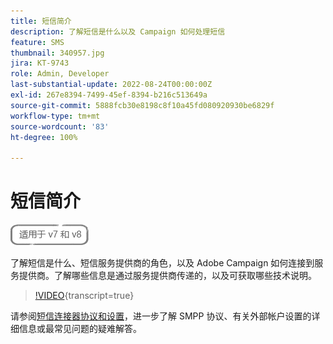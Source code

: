 ```yaml
---
title: 短信简介
description: 了解短信是什么以及 Campaign 如何处理短信
feature: SMS
thumbnail: 340957.jpg
jira: KT-9743
role: Admin, Developer
last-substantial-update: 2022-08-24T00:00:00Z
exl-id: 267e8394-7499-45ef-8394-b216c513649a
source-git-commit: 5888fcb30e8198c8f10a45fd080920930be6829f
workflow-type: tm+mt
source-wordcount: '83'
ht-degree: 100%

---
```


# 短信简介

![适用于 V7 和 V8](../assets/V7-V8-stamp.png)

了解短信是什么、短信服务提供商的角色，以及 Adobe Campaign 如何连接到服务提供商。了解哪些信息是通过服务提供商传递的，以及可获取哪些技术说明。

>[!VIDEO](https://video.tv.adobe.com/v/340957?quality=12&learn=on){transcript=true}

请参阅[短信连接器协议和设置](https://experienceleague.adobe.com/docs/campaign-classic/using/sending-messages/sending-messages-on-mobiles/sms-protocol.html?lang=zh-Hans#sending-messages)，进一步了解 SMPP 协议、有关外部帐户设置的详细信息或最常见问题的疑难解答。
